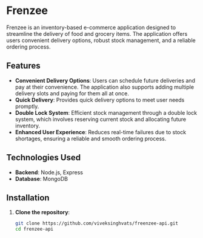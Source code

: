 # Frenzee

Frenzee is an inventory-based e-commerce application designed to streamline the delivery of food and grocery items. The application offers users convenient delivery options, robust stock management, and a reliable ordering process.

## Features

- **Convenient Delivery Options**: Users can schedule future deliveries and pay at their convenience. The application also supports adding multiple delivery slots and paying for them all at once.
- **Quick Delivery**: Provides quick delivery options to meet user needs promptly.
- **Double Lock System**: Efficient stock management through a double lock system, which involves reserving current stock and allocating future inventory.
- **Enhanced User Experience**: Reduces real-time failures due to stock shortages, ensuring a reliable and smooth ordering process.

## Technologies Used

- **Backend**: Node.js, Express
- **Database**: MongoDB

## Installation

1. **Clone the repository**:
   ```sh
   git clone https://github.com/viveksinghvats/freenzee-api.git
   cd frenzee-api
